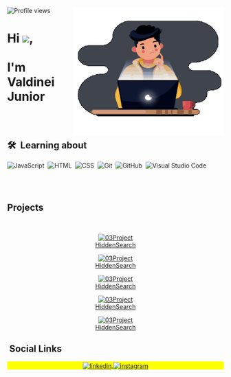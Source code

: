<img
  align="right"
  width="350em"
  height="300em"
  src="https://github.com/ValdineiJunior/ValdineiJunior/blob/main/animation_500_kv8i962g.gif"
/>

<p align="left">
  <img
    src="https://komarev.com/ghpvc/?username=valdineijunior&color=red"
    alt="Profile views"
  />
</p>

<h1>
  Hi
  <img
    src="https://raw.githubusercontent.com/kaueMarques/kaueMarques/master/hi.gif"
    width="30px"
  />, <br /><br />
  I'm Valdinei Junior
</h1>

<br /><br />

## 🛠 &nbsp;Learning about
![JavaScript](https://img.shields.io/badge/-JavaScript-05122A?style=flat&logo=javascript)&nbsp;
![HTML](https://img.shields.io/badge/-HTML-05122A?style=flat&logo=HTML5)&nbsp;
![CSS](https://img.shields.io/badge/-CSS-05122A?style=flat&logo=CSS3&logoColor=1572B6)&nbsp;
![Git](https://img.shields.io/badge/-Git-05122A?style=flat&logo=git)&nbsp;
![GitHub](https://img.shields.io/badge/-GitHub-05122A?style=flat&logo=github)&nbsp;
![Visual Studio
Code](https://img.shields.io/badge/-Visual%20Studio%20Code-05122A?style=flat&logo=visual-studio-code&logoColor=007ACC)&nbsp;

<br /><br />

<h2>Projects</h2>

<div display="flex">
  <br />
  <!-- ---init project--- -->
  <p align="center">
    <a href="https://valdineijunior.github.io/HiddenSearch/" target="_blank">
      <img
        alt="03Project"
        src="https://github.com/ValdineiJunior/HiddenSearch/blob/main/assets/Screenshot.png"
        height="30"
        width="40"
      />
    </a>
    <br />
    <a href="https://github.com/ValdineiJunior/HiddenSearch">HiddenSearch</a>
  </p>
  <!-- ---finish project--- -->
  <!-- ---init project--- -->
  <p align="center">
    <a
      href="https://valdineijunior.github.io/RotatingNavigation/"
      target="_blank"
    >
      <img
        alt="03Project"
        src="https://github.com/ValdineiJunior/RotatingNavigation/blob/main/assets/Screenshot.png"
        height="30"
        width="40"
      />
    </a>
    <br />
    <a href="https://github.com/ValdineiJunior/RotatingNavigation"
      >HiddenSearch</a
    >
  </p>
  <!-- ---finish project--- -->
  <!-- ---init project--- -->
  <p align="center">
    <a href="https://valdineijunior.github.io/ProgressSteps/" target="_blank">
      <img
        alt="03Project"
        src="https://github.com/ValdineiJunior/ProgressSteps/blob/main/assets/Screenshot.png"
        height="30"
        width="40"
      />
    </a>
    <br />
    <a href="https://github.com/ValdineiJunior/ProgressSteps">HiddenSearch</a>
  </p>
  <!-- ---finish project--- -->
  <!-- ---init project--- -->
  <p align="center">
    <a href="https://valdineijunior.github.io/ExpendingCards/" target="_blank">
      <img
        alt="03Project"
        src="https://github.com/ValdineiJunior/ExpendingCards/blob/main/assets/Screenshot.png"
        height="30"
        width="40"
      />
    </a>
    <br />
    <a href="https://github.com/ValdineiJunior/ExpendingCards">HiddenSearch</a>
  </p>
  <!-- ---finish project--- -->
  <!-- ---init project--- -->
  <p align="center">
    <a href="https://valdineijunior.github.io/OriginSix/" target="_blank">
      <img
        alt="03Project"
        src="https://github.com/ValdineiJunior/OriginSix/blob/main/assets/Screenshot.png"
        height="30"
        width="40"
      />
    </a>
    <br />
    <a href="https://github.com/ValdineiJunior/OriginSix">HiddenSearch</a>
  </p>
  <!-- ---finish project--- -->
</div>

## &nbsp;Social Links

<p align="center" style="background: yellow">
  <a
    href="https://www.linkedin.com/in/valdinei-de-paula-junior-009634230/"
    target="_blank"
  >
    <img
      align="center"
      src="https://img.shields.io/badge/-ValdineiJunior-05122A?style=flat&logo=linkedin"
      alt="linkedin"
    />
  </a>
  <a href="https://www.instagram.com/valdineidepaulajunior/" target="_blank">
    <img
      align="center"
      src="https://img.shields.io/badge/-ValdineiJunior-05122A?style=flat&logo=instagram"
      alt="instagram"
    />
  </a>
</p>
